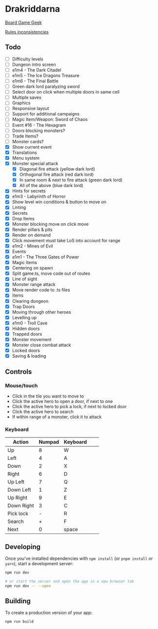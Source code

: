 # Drakriddarna

[Board Game Geek](https://boardgamegeek.com/image/4326455/dragonfire)

[Rules inconsistencies](https://boardgamegeek.com/thread/2896557/rules-omissions-ambiguities-and-oddities)

## Todo
- [ ] Difficulty levels
- [ ] Dungeon intro screen
- [ ] e1m4 - The Dark Citadel
- [ ] e1m5 - The Ice Dragons Treasure
- [ ] e1m6 - The Final Battle
- [ ] Green dark lord paralyzing sword
- [ ] Select door on click when multiple doors in same cell
- [ ] Multiple saves
- [ ] Graphics
- [ ] Responsive layout
- [ ] Support for additional campaigns
- [ ] Magic Item/Weapon: Sword of Chaos
- [ ] Event #16 - The Hexagram
- [ ] Doors blocking monsters?
- [ ] Trade Items?
- [ ] Monster cards?
- [X] Show current event
- [X] Translations
- [X] Menu system
- [X] Monster special attack
  - [X] Diagonal fire attack (yellow dark lord)
  - [X] Orthogonal fire attack (red dark lord)
  - [X] In same room & next to fire attack (green dark lord)
  - [X] All of the above (blue dark lord)
- [X] Hints for secrets
- [X] e1m3 - Labyrinth of Horror
- [X] Show level win conditions & button to move on
- [X] Linting
- [X] Secrets
- [X] Drop Items
- [X] Monster blocking move on click move
- [X] Render pillars & pits
- [X] Render on demand
- [X] Click movement must take LoS into account for range
- [X] e1m2 - Mines of Evil
- [X] Events
- [X] e1m1 - The Three Gates of Power
- [X] Magic Items
- [X] Centering on spawn
- [X] Split game.ts, move code out of routes
- [X] Line of sight
- [X] Monster range attack
- [X] Move render code to .ts files
- [X] Items
- [X] Clearing dungeon
- [X] Trap Doors
- [X] Moving through other heroes
- [X] Levelling up
- [X] e1m0 - Troll Cave
- [X] Hidden doors
- [X] Trapped doors
- [X] Monster movement
- [X] Monster close combat attack
- [X] Locked doors
- [X] Saving & loading

## Controls
### Mouse/touch
* Click in the tile you want to move to
* Click the active hero to open a door, if next to one
* Click the active hero to pick a lock, if next to locked door
* Click the active hero to search
* If within range of a monster, click it to attack

### Keyboard
| Action     | Numpad | Keyboard |   |   |
|------------|--------|----------|---|---|
| Up         | 8      | W        |   |   |
| Left       | 4      | A        |   |   |
| Down       | 2      | X        |   |   |
| Right      | 6      | D        |   |   |
| Up Left    | 7      | Q        |   |   |
| Down Left  | 1      | Z        |   |   |
| Up Right   | 9      | E        |   |   |
| Down Right | 3      | C        |   |   |
| Pick lock  | -      | R        |   |   |
| Search     | +      | F        |   |   |
| Next       | 0      | space    |   |   |

## Developing

Once you've installed dependencies with `npm install` (or `pnpm install` or `yarn`), start a development server:

```bash
npm run dev

# or start the server and open the app in a new browser tab
npm run dev -- --open
```

## Building

To create a production version of your app:

```bash
npm run build
```
